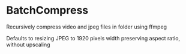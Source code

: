 # BatchCompress
Recursively compress video and jpeg files in folder using ffmpeg

Defaults to resizing JPEG to 1920 pixels width preserving aspect ratio, without upscaling
